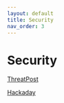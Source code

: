 ```yaml
---
layout: default
title: Security
nav_order: 3
---
```


# Security

[ThreatPost](https://threatpost.com)

[Hackaday](https://hackaday.com)

